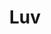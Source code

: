 ---
title: Luv
year: 1972
opening_date: 1972-07-28
closing_date: 1972-08-05
layout: productions
image:
image_caption:
image_credit:
playbill:
category:
Theatre: Theatre Jacksonville
Venue: Little Theatre
cast:
  Harry Berlin: Gil Gimbel
  Milt Manville: John Tilford III
  Ellen Manville: Lee Stewart Beger
crew:
  Director: Hal Henderson
  Scene Design: Hal Henderson
  Stage Manager: Doug Thomas
  Lighting/Sound: Marcia Patch
  Costumes: 
    - Gert Berman
    - Mary Coyle
  Properties:
    - Katie Raven
    - Val Curry
    - Faye Hammer
    - Janet Plumer
    - Faye Thrower
    - Dottie Wells
  Special Effects: Paul Allen
external_links:
---